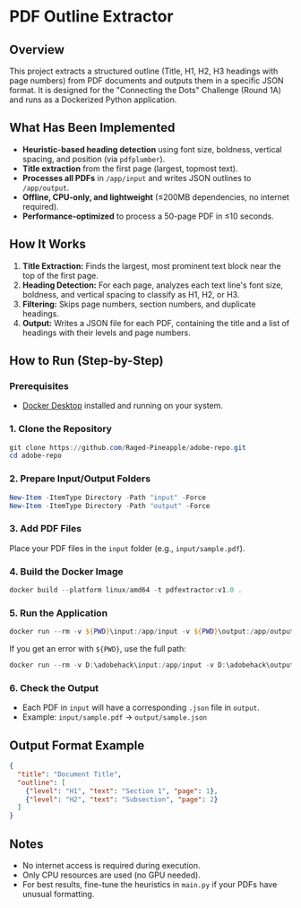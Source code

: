 # PDF Outline Extractor

## Overview
This project extracts a structured outline (Title, H1, H2, H3 headings with page numbers) from PDF documents and outputs them in a specific JSON format. It is designed for the "Connecting the Dots" Challenge (Round 1A) and runs as a Dockerized Python application.

## What Has Been Implemented
- **Heuristic-based heading detection** using font size, boldness, vertical spacing, and position (via `pdfplumber`).
- **Title extraction** from the first page (largest, topmost text).
- **Processes all PDFs** in `/app/input` and writes JSON outlines to `/app/output`.
- **Offline, CPU-only, and lightweight** (≤200MB dependencies, no internet required).
- **Performance-optimized** to process a 50-page PDF in ≤10 seconds.

## How It Works
1. **Title Extraction:** Finds the largest, most prominent text block near the top of the first page.
2. **Heading Detection:** For each page, analyzes each text line's font size, boldness, and vertical spacing to classify as H1, H2, or H3.
3. **Filtering:** Skips page numbers, section numbers, and duplicate headings.
4. **Output:** Writes a JSON file for each PDF, containing the title and a list of headings with their levels and page numbers.

## How to Run (Step-by-Step)

### Prerequisites
- [Docker Desktop](https://www.docker.com/products/docker-desktop/) installed and running on your system.

### 1. Clone the Repository
```powershell
git clone https://github.com/Raged-Pineapple/adobe-repo.git
cd adobe-repo
```

### 2. Prepare Input/Output Folders
```powershell
New-Item -ItemType Directory -Path "input" -Force
New-Item -ItemType Directory -Path "output" -Force
```

### 3. Add PDF Files
Place your PDF files in the `input` folder (e.g., `input/sample.pdf`).

### 4. Build the Docker Image
```powershell
docker build --platform linux/amd64 -t pdfextractor:v1.0 .
```

### 5. Run the Application
```powershell
docker run --rm -v ${PWD}\input:/app/input -v ${PWD}\output:/app/output --network none pdfextractor:v1.0
```
If you get an error with `${PWD}`, use the full path:
```powershell
docker run --rm -v D:\adobehack\input:/app/input -v D:\adobehack\output:/app/output --network none pdfextractor:v1.0
```

### 6. Check the Output
- Each PDF in `input` will have a corresponding `.json` file in `output`.
- Example: `input/sample.pdf` → `output/sample.json`

## Output Format Example
```json
{
  "title": "Document Title",
  "outline": [
    {"level": "H1", "text": "Section 1", "page": 1},
    {"level": "H2", "text": "Subsection", "page": 2}
  ]
}
```

## Notes
- No internet access is required during execution.
- Only CPU resources are used (no GPU needed).
- For best results, fine-tune the heuristics in `main.py` if your PDFs have unusual formatting.